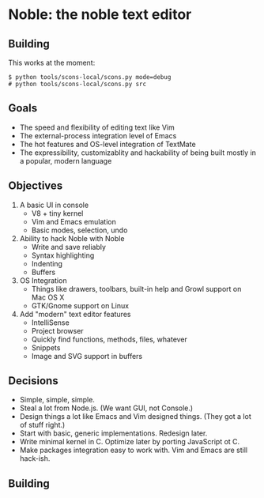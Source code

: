 Noble: the noble text editor
============================

Building
--------

This works at the moment:

    $ python tools/scons-local/scons.py mode=debug
    # python tools/scons-local/scons.py src

Goals
-----

* The speed and flexibility of editing text like Vim
* The external-process integration level of Emacs
* The hot features and OS-level integration of TextMate
* The expressibility, customizablity and hackability of being built mostly in a popular, modern language

Objectives
----------

1. A basic UI in console
   * V8 + tiny kernel
   * Vim and Emacs emulation
   * Basic modes, selection, undo
1. Ability to hack Noble with Noble
   * Write and save reliably
   * Syntax highlighting
   * Indenting
   * Buffers
1. OS Integration
   * Things like drawers, toolbars, built-in help and Growl support on Mac OS X
   * GTK/Gnome support on Linux
1. Add "modern" text editor features
   * IntelliSense
   * Project browser
   * Quickly find functions, methods, files, whatever
   * Snippets
   * Image and SVG support in buffers

Decisions
---------

* Simple, simple, simple.
* Steal a lot from Node.js. (We want GUI, not Console.)
* Design things a lot like Emacs and Vim designed things. (They got a lot of stuff right.)
* Start with basic, generic implementations. Redesign later.
* Write minimal kernel in C. Optimize later by porting JavaScript ot C.
* Make packages integration easy to work with. Vim and Emacs are still hack-ish.

Building
--------

